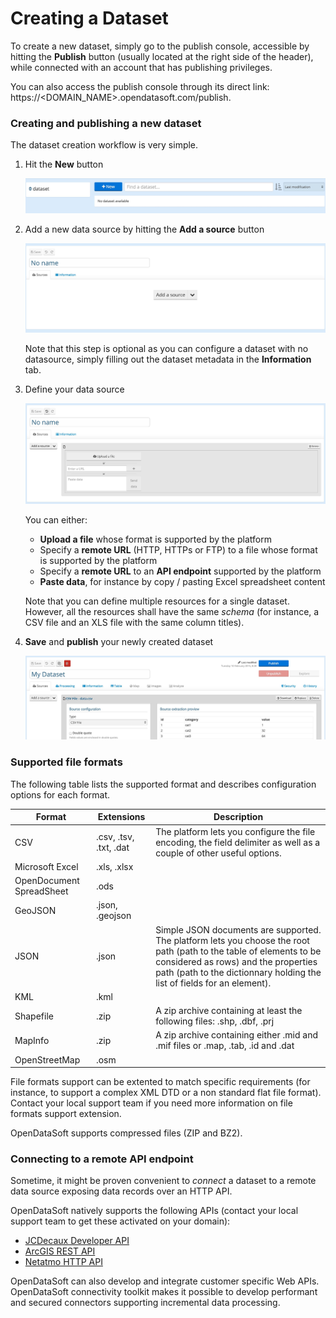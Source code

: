 # Creating a Dataset

To create a new dataset, simply go to the publish console, accessible by hitting the **Publish** button (usually located at the right side of the header), while connected with an account that has publishing privileges.

You can also access the publish console through its direct link: https://<DOMAIN_NAME>.opendatasoft.com/publish.

### Creating and publishing a new dataset

The dataset creation workflow is very simple.

1. Hit the **New** button

    ![New Dataset](publish_newbutton.jpg)

2. Add a new data source by hitting the **Add a source** button

    ![New Data Source](publish_addsource.jpg)

    Note that this step is optional as you can configure a dataset with no datasource, simply filling out the dataset metadata in the **Information** tab.

3. Define your data source

    ![Configure Data Source](publish_source.jpg)

    You can either:

    * **Upload a file** whose format is supported by the platform
    * Specify a **remote URL** (HTTP, HTTPs or FTP) to a file whose format is supported by the platform
    * Specify a **remote URL** to an **API endpoint** supported by the platform
    * **Paste data**, for instance by copy / pasting Excel spreadsheet content

    Note that you can define multiple resources for a single dataset. However, all the resources shall have the same *schema* (for instance, a CSV file and an XLS file with the same column titles).

4. **Save** and **publish** your newly created dataset

    ![Save and Publish](publish_saveandpublish.jpg)

### Supported file formats

The following table lists the supported format and describes configuration options for each format.

Format | Extensions | Description
------ | ---------- | -----------
CSV | .csv, .tsv, .txt, .dat | The platform lets you configure the file encoding, the field delimiter as well as a couple of other useful options.
Microsoft Excel | .xls, .xlsx |
OpenDocument SpreadSheet | .ods |
GeoJSON | .json, .geojson |
JSON | .json | Simple JSON documents are supported. The platform lets you choose the root path (path to the table of elements to be considered as rows) and the properties path (path to the dictionnary holding the list of fields for an element).
KML | .kml |
Shapefile |  .zip | A zip archive containing at least the following files: <NAME>.shp, <NAME>.dbf, <NAME>.prj
MapInfo | .zip | A zip archive containing either <NAME>.mid and <NAME>.mif files or <NAME>.map, <NAME>.tab, <NAME>.id and <NAME>.dat
OpenStreetMap | .osm |


File formats support can be extented to match specific requirements (for instance, to support a complex XML DTD or a non standard flat file format). Contact your local support team if you need more information on file formats support extension.

OpenDataSoft supports compressed files (ZIP and BZ2).

### Connecting to a remote API endpoint

Sometime, it might be proven convenient to *connect* a dataset to a remote data source exposing data records over an HTTP API.

OpenDataSoft natively supports the following APIs (contact your local support team to get these activated on your domain):

 * [JCDecaux Developer API](https://developer.jcdecaux.com/)
 * [ArcGIS REST API](http://resources.arcgis.com/en/help/rest/apiref/)
 * [Netatmo HTTP API](https://dev.netatmo.com/doc)

OpenDataSoft can also develop and integrate customer specific Web APIs. OpenDataSoft connectivity toolkit makes it possible to develop performant and secured connectors supporting incremental data processing.
